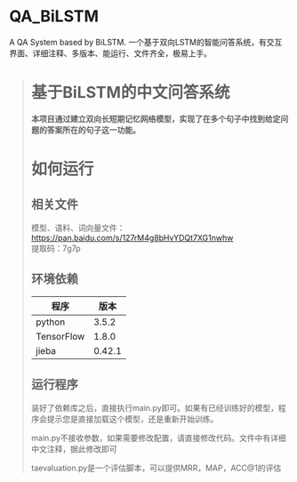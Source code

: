 # QA_BiLSTM
A QA System based by BiLSTM. 一个基于双向LSTM的智能问答系统，有交互界面、详细注释、多版本、能运行、文件齐全，极易上手。
> # 基于BiLSTM的中文问答系统 #
> 
> **本项目通过建立双向长短期记忆网络模型，实现了在多个句子中找到给定问题的答案所在的句子这一功能。**
> 
> # 如何运行 #
>
> ## 相关文件 ##
>
> 模型、语料、词向量文件：https://pan.baidu.com/s/127rM4g8bHvYDQt7XG1nwhw   
> 提取码：7g7p
>
> ## 环境依赖 ##
> 
> | 程序 | 版本 |
> |---|---|
> | python | 3.5.2 |
> | TensorFlow | 1.8.0 |
> | jieba | 0.42.1 |
> 
> ## 运行程序 ##
> 
> 装好了依赖库之后，直接执行main.py即可。如果有已经训练好的模型，程序会提示您是直接加载这个模型，还是重新开始训练。
> 
> main.py不接收参数，如果需要修改配置，请直接修改代码。文件中有详细中文注释，据此修改即可
> 
> taevaluation.py是一个评估脚本，可以提供MRR，MAP，ACC@1的评估

